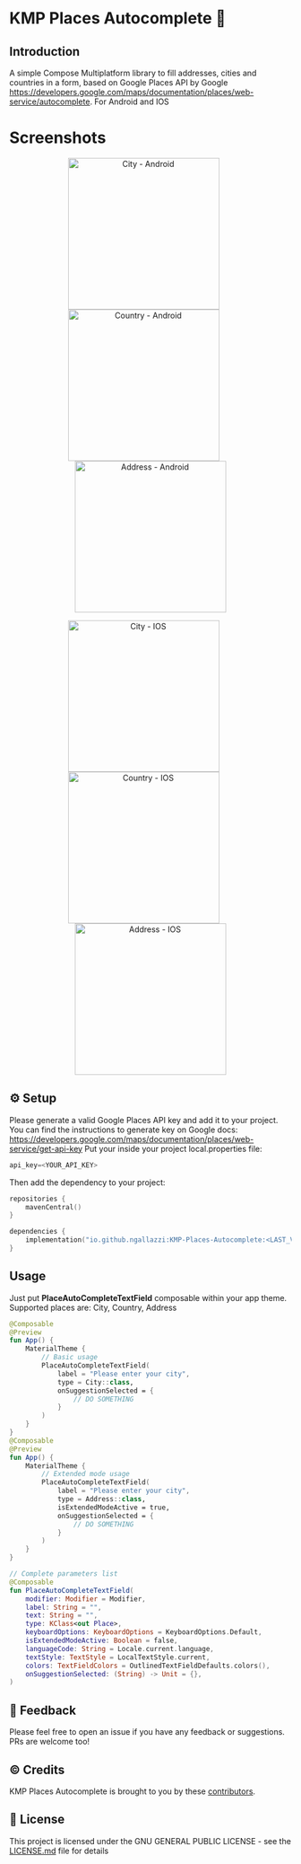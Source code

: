 # KMP Places Autocomplete 📌

## Introduction
A simple Compose Multiplatform library to fill addresses, cities and countries in a form, based on Google
Places API by
Google https://developers.google.com/maps/documentation/places/web-service/autocomplete.
For Android and IOS

# Screenshots

<p align="center">
  <img src="https://github.com/ngallazzi/KMP-Places-Autocomplete/blob/main/screenshots/android/city.png" alt="City - Android" width="270" style="margin-right: 24px;"/>
  <img src="https://github.com/ngallazzi/KMP-Places-Autocomplete/blob/main/screenshots/android/country.png" alt="Country - Android" width="270" style="margin-right: 24px;"/>
  <img src="https://github.com/ngallazzi/KMP-Places-Autocomplete/blob/main/screenshots/android/address.png" alt="Address - Android" width="270"/>
</p>
<p align="center">
  <img src="https://github.com/ngallazzi/KMP-Places-Autocomplete/blob/main/screenshots/ios/city.png" alt="City - IOS" width="270" style="margin-right: 24px;"/>
  <img src="https://github.com/ngallazzi/KMP-Places-Autocomplete/blob/main/screenshots/ios/country.png" alt="Country - IOS" width="270" style="margin-right: 24px;"/>
  <img src="https://github.com/ngallazzi/KMP-Places-Autocomplete/blob/main/screenshots/ios/address.png" alt="Address - IOS" width="270"/>
</p>



## ⚙️ Setup
Please generate a valid Google Places API key and add it to your project. You can find the instructions to generate key on Google docs: https://developers.google.com/maps/documentation/places/web-service/get-api-key
Put your inside your project local.properties file:
```kotlin 
api_key=<YOUR_API_KEY>
```
Then add the dependency to your project:

```kotlin
repositories {
    mavenCentral()
}

dependencies {
    implementation("io.github.ngallazzi:KMP-Places-Autocomplete:<LAST_VERSION>")
}
```

## Usage
Just put **PlaceAutoCompleteTextField** composable within your app theme. Supported places are: City, Country, Address

```kotlin
@Composable
@Preview
fun App() {
    MaterialTheme {
        // Basic usage
        PlaceAutoCompleteTextField(
            label = "Please enter your city",
            type = City::class,
            onSuggestionSelected = {
                // DO SOMETHING
            }
        )
    }
}
@Composable
@Preview
fun App() {
    MaterialTheme {
        // Extended mode usage 
        PlaceAutoCompleteTextField(
            label = "Please enter your city",
            type = Address::class,
            isExtendedModeActive = true,
            onSuggestionSelected = {
                // DO SOMETHING
            }
        )
    }
}

// Complete parameters list
@Composable
fun PlaceAutoCompleteTextField(
    modifier: Modifier = Modifier,
    label: String = "",
    text: String = "",
    type: KClass<out Place>,
    keyboardOptions: KeyboardOptions = KeyboardOptions.Default,
    isExtendedModeActive: Boolean = false,
    languageCode: String = Locale.current.language,
    textStyle: TextStyle = LocalTextStyle.current,
    colors: TextFieldColors = OutlinedTextFieldDefaults.colors(),
    onSuggestionSelected: (String) -> Unit = {},
)

```
## 💬 Feedback
Please feel free to open an issue if you have any feedback or suggestions. PRs are welcome too!

## ©️ Credits

KMP Places Autocomplete is brought to you by
these [contributors](https://github.com/ngallazzi/KMP-Places-Autocomplete/graphs/contributors).

## 📜 License

This project is licensed under the GNU GENERAL PUBLIC LICENSE - see
the [LICENSE.md](https://github.com/ngallazzi/KMP-Places-Autocomplete/blob/main/LICENSE) file for details
